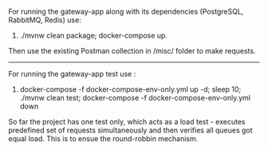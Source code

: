 For running the gateway-app along with its dependencies (PostgreSQL, RabbitMQ, Redis) use:
 1. ./mvnw clean package; docker-compose up. 

Then use the existing Postman collection in /misc/ folder to make requests.

-----------------------------------------------------------------------------------------------

For running the gateway-app test use :
 
 1. docker-compose -f docker-compose-env-only.yml up -d; sleep 10; ./mvnw clean test; docker-compose -f docker-compose-env-only.yml down

So far the project has one test only, which acts as a load test - executes predefined set of requests simultaneously and then verifies all queues got equal load. This is to ensue the round-robbin mechanism.
